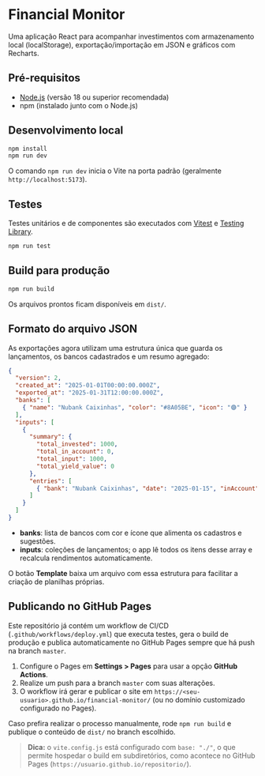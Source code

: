 # Financial Monitor

Uma aplicação React para acompanhar investimentos com armazenamento local (localStorage), exportação/importação em JSON e gráficos com Recharts.

## Pré-requisitos

- [Node.js](https://nodejs.org/) (versão 18 ou superior recomendada)
- npm (instalado junto com o Node.js)

## Desenvolvimento local

```bash
npm install
npm run dev
```

O comando `npm run dev` inicia o Vite na porta padrão (geralmente `http://localhost:5173`).

## Testes

Testes unitários e de componentes são executados com [Vitest](https://vitest.dev/) e [Testing Library](https://testing-library.com/).

```bash
npm run test
```

## Build para produção

```bash
npm run build
```

Os arquivos prontos ficam disponíveis em `dist/`.

## Formato do arquivo JSON

As exportações agora utilizam uma estrutura única que guarda os lançamentos, os bancos cadastrados e um resumo agregado:

```json
{
  "version": 2,
  "created_at": "2025-01-01T00:00:00.000Z",
  "exported_at": "2025-01-31T12:00:00.000Z",
  "banks": [
    { "name": "Nubank Caixinhas", "color": "#8A05BE", "icon": "🟣" }
  ],
  "inputs": [
    {
      "summary": {
        "total_invested": 1000,
        "total_in_account": 0,
        "total_input": 1000,
        "total_yield_value": 0
      },
      "entries": [
        { "bank": "Nubank Caixinhas", "date": "2025-01-15", "inAccount": 0, "invested": 1000, "cashFlow": 1000 }
      ]
    }
  ]
}
```

- **banks**: lista de bancos com cor e ícone que alimenta os cadastros e sugestões.
- **inputs**: coleções de lançamentos; o app lê todos os itens desse array e recalcula rendimentos automaticamente.

O botão **Template** baixa um arquivo com essa estrutura para facilitar a criação de planilhas próprias.

## Publicando no GitHub Pages

Este repositório já contém um workflow de CI/CD (`.github/workflows/deploy.yml`) que executa testes, gera o build de produção e publica automaticamente no GitHub Pages sempre que há push na branch `master`.

1. Configure o Pages em **Settings > Pages** para usar a opção **GitHub Actions**.
2. Realize um push para a branch `master` com suas alterações.
3. O workflow irá gerar e publicar o site em `https://<seu-usuario>.github.io/financial-monitor/` (ou no domínio customizado configurado no Pages).

Caso prefira realizar o processo manualmente, rode `npm run build` e publique o conteúdo de `dist/` no branch escolhido.

> **Dica:** o `vite.config.js` está configurado com `base: "./"`, o que permite hospedar o build em subdiretórios, como acontece no GitHub Pages (`https://usuario.github.io/repositorio/`).
